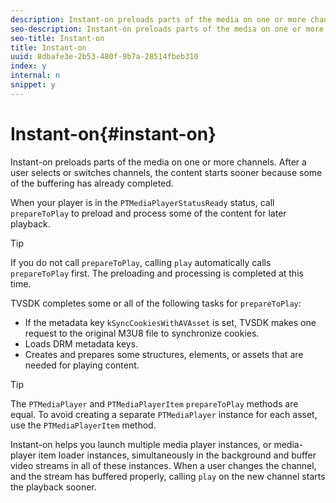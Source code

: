 ```yaml
---
description: Instant-on preloads parts of the media on one or more channels. After a user selects or switches channels, the content starts sooner because some of the buffering has already completed.
seo-description: Instant-on preloads parts of the media on one or more channels. After a user selects or switches channels, the content starts sooner because some of the buffering has already completed.
seo-title: Instant-on
title: Instant-on
uuid: 8dbafe3e-2b53-480f-9b7a-28514fbeb310
index: y
internal: n
snippet: y
---
```


# Instant-on{#instant-on}

Instant-on preloads parts of the media on one or more channels. After a user selects or switches channels, the content starts sooner because some of the buffering has already completed.

When your player is in the `PTMediaPlayerStatusReady` status, call `prepareToPlay` to preload and process some of the content for later playback.

>[!TIP]
>
>If you do not call `prepareToPlay`, calling `play` automatically calls `prepareToPlay` first. The preloading and processing is completed at this time.

TVSDK completes some or all of the following tasks for `prepareToPlay`:

* If the metadata key `kSyncCookiesWithAVAsset` is set, TVSDK makes one request to the original M3U8 file to synchronize cookies. 
* Loads DRM metadata keys. 
* Creates and prepares some structures, elements, or assets that are needed for playing content.

>[!TIP]
>
>The `PTMediaPlayer` and `PTMediaPlayerItem` `prepareToPlay` methods are equal. To avoid creating a separate `PTMediaPlayer` instance for each asset, use the `PTMediaPlayerItem` method.

Instant-on helps you launch multiple media player instances, or media-player item loader instances, simultaneously in the background and buffer video streams in all of these instances. When a user changes the channel, and the stream has buffered properly, calling `play` on the new channel starts the playback sooner. 
